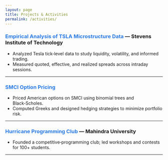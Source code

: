 ```yaml
---
layout: page
title: Projects & Activities
permalink: /activities/
---
```


### <span style="color:#2a7ae2;">Empirical Analysis of TSLA Microstructure Data</span> — Stevens Institute of Technology  
- Analyzed Tesla tick‑level data to study liquidity, volatility, and informed trading.  
- Measured quoted, effective, and realized spreads across intraday sessions.

---

### <span style="color:#2a7ae2;">SMCI Option Pricing</span>  
- Priced American options on SMCI using binomial trees and Black‑Scholes.  
- Computed Greeks and designed hedging strategies to minimize portfolio risk.

---

### <span style="color:#2a7ae2;">Hurricane Programming Club</span> — Mahindra University  
- Founded a competitive‑programming club; led workshops and contests for 100+ students.

---
